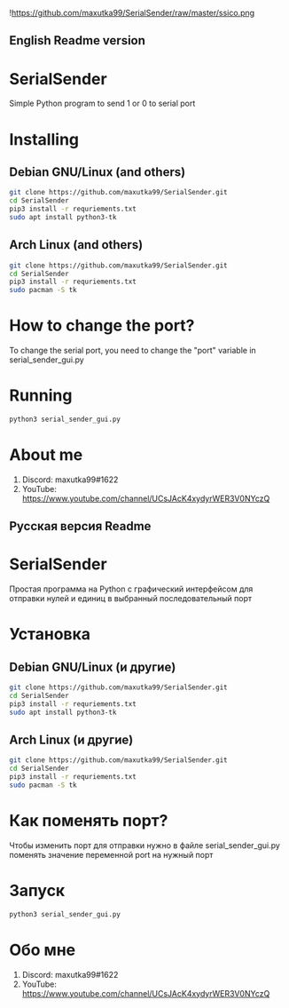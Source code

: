 !https://github.com/maxutka99/SerialSender/raw/master/ssico.png
## English Readme version

# SerialSender
Simple Python program to send 1 or 0 to serial port
# Installing
## Debian GNU/Linux (and others)
```bash
git clone https://github.com/maxutka99/SerialSender.git
cd SerialSender
pip3 install -r requriements.txt
sudo apt install python3-tk
```
## Arch Linux (and others)
```bash
git clone https://github.com/maxutka99/SerialSender.git
cd SerialSender
pip3 install -r requriements.txt
sudo pacman -S tk
```

# How to change the port?
To change the serial port, you need to change the "port" variable in serial_sender_gui.py

# Running
```bash
python3 serial_sender_gui.py
```

# About me
1. Discord: maxutka99#1622
2. YouTube: https://www.youtube.com/channel/UCsJAcK4xydyrWER3V0NYczQ

## Русская версия Readme

# SerialSender
Простая программа на Python с графический интерфейсом для отправки нулей и единиц в выбранный последовательный порт
# Установка
## Debian GNU/Linux (и другие)
```bash
git clone https://github.com/maxutka99/SerialSender.git
cd SerialSender
pip3 install -r requriements.txt
sudo apt install python3-tk
```
## Arch Linux (и другие)
```bash
git clone https://github.com/maxutka99/SerialSender.git
cd SerialSender
pip3 install -r requriements.txt
sudo pacman -S tk
```

# Как поменять порт?
Чтобы изменить порт для отправки нужно в файле serial_sender_gui.py поменять значение переменной port на нужный порт

# Запуск
```bash
python3 serial_sender_gui.py
```

# Обо мне

1. Discord: maxutka99#1622
2. YouTube: https://www.youtube.com/channel/UCsJAcK4xydyrWER3V0NYczQ

 
